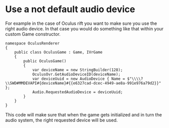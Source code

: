 # Use a not default audio device

For example in the case of Oculus rift you want to make sure you use the right audio device.
In that case you would do something like that within your custom Game constructor.

```
namespace OculusRenderer
{
    public class OculusGame : Game, IVrGame
    {
		public OculusGame()
        {
        	var deviceName = new StringBuilder(128);
			OculusOvr.GetAudioDeviceID(deviceName);
			var deviceUuid = new AudioDevice { Name = $"\\\\?\\SWD#MMDEVAPI#{deviceName}#{{e6327cad-dcec-4949-ae8a-991e976a79d2}}" };
			Audio.RequestedAudioDevice = deviceUuid;
        }
    }
}
```
This code will make sure that when the game gets initialized and in turn the audio system, the right requested device will be used.